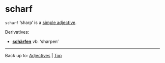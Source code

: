 # scharf

`scharf` ‘sharp’ is a [simple adjective](../../simpleAdjectives.md).

Derivatives:
- **[schärfen](../../../verbs/s/sc/schaerfen.md)** *vb.* ‘sharpen’

----

Back up to: [Adjectives](../../index.md) | [Top](../../../index.md)

